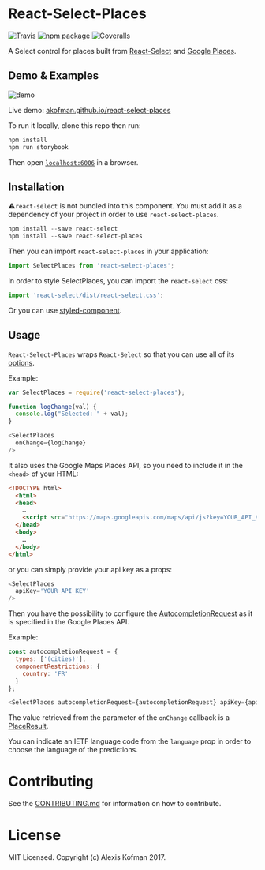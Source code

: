 # React-Select-Places

[![Travis][build-badge]][build]
[![npm package][npm-badge]][npm]
[![Coveralls][coveralls-badge]][coveralls]

A Select control for places built from [React-Select](https://github.com/JedWatson/react-select) and [Google Places](https://developers.google.com/places/).

## Demo & Examples
![demo](https://cloud.githubusercontent.com/assets/579922/24573198/8470ba08-1680-11e7-8726-e78ade5f0e05.gif)

Live demo: [akofman.github.io/react-select-places](https://akofman.github.io/react-select-places)

To run it locally, clone this repo then run:

```javascript
npm install
npm run storybook
```

Then open [`localhost:6006`](http://localhost:6006) in a browser.

## Installation

:warning:`react-select` is not bundled into this component. You must add it as a dependency of your project in order to use `react-select-places`.

```javascript
npm install --save react-select
npm install --save react-select-places
```

Then you can import `react-select-places` in your application:

```js
import SelectPlaces from 'react-select-places';
```
In order to style SelectPlaces, you can import the `react-select` css:
```js
import 'react-select/dist/react-select.css';
```
Or you can use [styled-component](https://github.com/styled-components/styled-components).

## Usage

`React-Select-Places` wraps `React-Select` so that you can use all of its [options](https://github.com/JedWatson/react-select#usage).

Example:

```javascript
var SelectPlaces = require('react-select-places');

function logChange(val) {
  console.log("Selected: " + val);
}

<SelectPlaces
  onChange={logChange}
/>
```

It also uses the Google Maps Places API, so you need to include it in the `<head>` of your HTML:

```html
<!DOCTYPE html>
  <html>
  <head>
    …
    <script src="https://maps.googleapis.com/maps/api/js?key=YOUR_API_KEY&libraries=places"></script>
  </head>
  <body>
    …
  </body>
</html>
```
or you can simply provide your api key as a props:

```javascript
<SelectPlaces
  apiKey='YOUR_API_KEY'
/>
```
Then you have the possibility to configure the [AutocompletionRequest](https://developers.google.com/maps/documentation/javascript/3.exp/reference?hl=fr#AutocompletionRequest) as it is specified in the Google Places API.

Example:

```javascript
const autocompletionRequest = {
  types: ['(cities)'],
  componentRestrictions: {
    country: 'FR'
  }
};

<SelectPlaces autocompletionRequest={autocompletionRequest} apiKey={apiKey} />
```

The value retrieved from the parameter of the `onChange` callback is a [PlaceResult](https://developers.google.com/maps/documentation/javascript/3.exp/reference?hl=fr#PlaceResult).

You can indicate an IETF language code from the `language` prop in order to choose the language of the predictions.

# Contributing

See the [CONTRIBUTING.md](https://github.com/akofman/react-select-places/blob/master/CONTRIBUTING.md) for information on how to contribute.

# License

MIT Licensed. Copyright (c) Alexis Kofman 2017.

[build-badge]: https://img.shields.io/travis/akofman/react-select-places/master.png?style=flat-square
[build]: https://travis-ci.org/akofman/react-select-places

[npm-badge]: https://img.shields.io/npm/v/react-select-places.png?style=flat-square
[npm]: https://www.npmjs.org/package/react-select-places

[coveralls-badge]: https://img.shields.io/coveralls/akofman/react-select-places/master.png?style=flat-square
[coveralls]: https://coveralls.io/github/akofman/react-select-places
